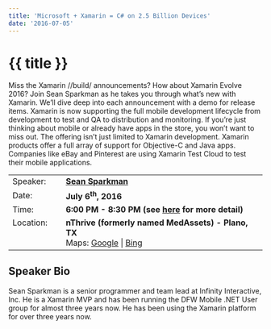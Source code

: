 ```yaml
---
title: 'Microsoft + Xamarin = C# on 2.5 Billion Devices'
date: '2016-07-05'
---
```

# {{ title }}

Miss the Xamarin //build/ announcements? How about Xamarin Evolve 2016? Join Sean Sparkman as he takes you through what’s new with Xamarin. We’ll dive deep into each announcement with a demo for release items. Xamarin is now supporting the full mobile development lifecycle from development to test and QA to distribution and monitoring. If you’re just thinking about mobile or already have apps in the store, you won’t want to miss out. The offering isn’t just limited to Xamarin development. Xamarin products offer a full array of support for Objective-C and Java apps. Companies like eBay and Pinterest are using Xamarin Test Cloud to test their mobile applications.

<table><tbody><tr><td>Speaker:</td><td>&nbsp;</td><td><b><a title="Sean Sparkman" target="_blank" href="https://twitter.com/seansparkman">Sean Sparkman</a></b></td></tr><tr><td>Date:</td><td>&nbsp;</td><td><b>July 6<sup>th</sup>, 2016</b></td></tr><tr><td valign="top">Time:</td><td>&nbsp;</td><td><b>6:00 PM - 8:30 PM (see <a title="Location" href="../../location/index.html">here</a> for more detail)</b></td></tr><tr><td valign="top">Location:</td><td>&nbsp;</td><td><b>nThrive (formerly named MedAssets) - Plano, TX</b><br>Maps: <a title="Google" target="_blank" href="https://goo.gl/maps/1OyNE">Google</a> | <a title="Bing" target="_blank" href="http://binged.it/1afBEJ9">Bing</a></td></tr></tbody></table>

## Speaker Bio

Sean Sparkman is a senior programmer and team lead at Infinity Interactive, Inc. He is a Xamarin MVP and has been running the DFW Mobile .NET User group for almost three years now. He has been using the Xamarin platform for over three years now.
    
